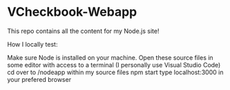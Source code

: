 # VCheckbook-Webapp
This repo contains all the content for my Node.js site!

How I locally test:

Make sure Node is installed on your machine.
Open these source files in some editor with access to a terminal (I personally use Visual Studio Code)
cd over to /nodeapp within my source files
npm start
type localhost:3000 in your prefered browser

